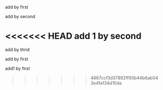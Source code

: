 add by first

add by second

<<<<<<< HEAD
add 1 by second
=======
add by thrid

add by first

add1 by first
>>>>>>> 4867ccf3d37892ff93b44b6ab043e4fa134d10da
